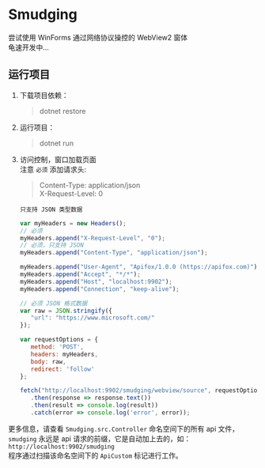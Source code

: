 # Smudging
尝试使用 WinForms 通过网络协议操控的 WebView2 窗体\
龟速开发中...

## 运行项目  
1. 下载项目依赖：
   > dotnet restore
2. 运行项目：
    > dotnet run
3. 访问控制，窗口加载页面\
   注意 `必须` 添加请求头: 
   > Content-Type: application/json  
   > X-Request-Level: 0

   `只支持 JSON 类型数据`
   ```javascript
   var myHeaders = new Headers();
   // 必须
   myHeaders.append("X-Request-Level", "0");
   // 必须，只支持 JSON
   myHeaders.append("Content-Type", "application/json");

   myHeaders.append("User-Agent", "Apifox/1.0.0 (https://apifox.com)");
   myHeaders.append("Accept", "*/*");
   myHeaders.append("Host", "localhost:9902");
   myHeaders.append("Connection", "keep-alive");

   // 必须 JSON 格式数据
   var raw = JSON.stringify({
      "url": "https://www.microsoft.com/"
   });

   var requestOptions = {
      method: 'POST',
      headers: myHeaders,
      body: raw,
      redirect: 'follow'
   };

   fetch("http://localhost:9902/smudging/webview/source", requestOptions)
      .then(response => response.text())
      .then(result => console.log(result))
      .catch(error => console.log('error', error));
   ```
更多信息，请查看 `Smudging.src.Controller` 命名空间下的所有 api 文件，\
`smudging` 永远是 api 请求的前缀，它是自动加上去的，如：`http://localhost:9902/smudging`\
程序通过扫描该命名空间下的 `ApiCustom` 标记进行工作。
